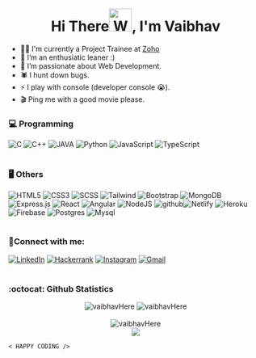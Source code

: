 <h1 align="center">Hi There<img src="https://raw.githubusercontent.com/nixin72/nixin72/master/wave.gif" 
         alt="Waving hand animated gif"
         height="45"
         width="45" />, I'm Vaibhav</h1>
         
- 👷‍♀️ I'm currently a Project Trainee at <a href="https://zoho.com">Zoho</a>
- 👯 I’m an enthusiatic leaner :)
- 👯 I’m passionate about Web Development.
- 🕷 I hunt down bugs.
- ⚡ I play with console (developer console 😭).
- 🎬 Ping me with a good movie please.


### 💻 Programming
![C](https://img.shields.io/badge/c-%2300599C.svg?style=for-the-badge&logo=c&logoColor=white) ![C++](https://img.shields.io/badge/c++-%2300599C.svg?style=for-the-badge&logo=c%2B%2B&logoColor=white) ![JAVA](https://img.shields.io/badge/Java-ED8B00?style=for-the-badge&logo=openjdk&logoColor=white) ![Python](https://img.shields.io/badge/python-3670A0?style=for-the-badge&logo=python&logoColor=ffdd54) ![JavaScript](https://img.shields.io/badge/JavaScript-F7DF1E?style=for-the-badge&logo=javascript&logoColor=black) ![TypeScript](https://img.shields.io/badge/typescript-%23007ACC.svg?style=for-the-badge&logo=typescript&logoColor=white)
<br>
<br>
### 🖥 Others
![HTML5](https://img.shields.io/badge/html5-%23E34F26.svg?style=for-the-badge&logo=html5&logoColor=white) ![CSS3](https://img.shields.io/badge/css3-%231572B6.svg?style=for-the-badge&logo=css3&logoColor=white) ![SCSS](https://img.shields.io/badge/Sass-CC6699?style=for-the-badge&logo=sass&logoColor=white) ![Tailwind](https://img.shields.io/badge/Tailwind_CSS-38B2AC?style=for-the-badge&logo=tailwind-css&logoColor=white) ![Bootstrap](https://img.shields.io/badge/bootstrap-%23563D7C.svg?style=for-the-badge&logo=bootstrap&logoColor=white) ![MongoDB](https://img.shields.io/badge/MongoDB-%234ea94b.svg?style=for-the-badge&logo=mongodb&logoColor=white) ![Express.js](https://img.shields.io/badge/express.js-%23404d59.svg?style=for-the-badge&logo=express&logoColor=%2361DAFB) ![React](https://img.shields.io/badge/react-%2320232a.svg?style=for-the-badge&logo=react&logoColor=%2361DAFB) ![Angular](https://img.shields.io/badge/Angular-DD0031?style=for-the-badge&logo=angular&logoColor=white) ![NodeJS](https://img.shields.io/badge/Node.js-43853D?style=for-the-badge&logo=node.js&logoColor=white) ![github](https://img.shields.io/badge/GitHub-100000?style=for-the-badge&logo=github&logoColor=white)![Netlify](https://img.shields.io/badge/netlify-%23000000.svg?style=for-the-badge&logo=netlify&logoColor=#00C7B7) ![Heroku](https://img.shields.io/badge/Heroku-430098?style=for-the-badge&logo=heroku&logoColor=white) ![Firebase](https://img.shields.io/badge/firebase-%23039BE5.svg?style=for-the-badge&logo=firebase) ![Postgres](https://img.shields.io/badge/PostgreSQL-316192?style=for-the-badge&logo=postgresql&logoColor=white) ![Mysql](https://img.shields.io/badge/MySQL-00000F?style=for-the-badge&logo=mysql&logoColor=white)
<br>
<br>
### 📲Connect with me:
<a href="https://www.linkedin.com/in/vaibhav-jain--" target="_blank"><img alt="LinkedIn" src="https://img.shields.io/badge/linkedin-%230077B5.svg?&style=for-the-badge&logo=linkedin&logoColor=white" /></a>
<a href="https://hackerrank.com/vaibhav122345" target="_blank"><img alt="Hackerrank" src="https://img.shields.io/badge/-Hackerrank-2EC866?style=for-the-badge&logo=HackerRank&logoColor=white" /></a>
        <a href="https://instagram.com/_vaibhav._.jain_"><img alt="Instagram"
                src="https://img.shields.io/badge/Instagram-E4405F?style=for-the-badge&logo=instagram&logoColor=white"></a>
            <a href="mailto:vaibhav122345@gmail.com" target="_blank"><img alt="Gmail"
                src="https://img.shields.io/badge/-Gmail-D14836?style=for-the-badge&logo=Gmail&logoColor=white" /></a>
<br>
<br>
### :octocat: Github Statistics

<p align="center">
<img  src="https://github-readme-stats.vercel.app/api?username=vaibhavHere&include_all_commits=true&count_private=true&theme=tokyonight&line_height=47&show_icons=true&title_color=7A7ADB&icon_color=2234AE&text_color=D3D3D3&bg_color=0,000000,130F40" alt="vaibhavHere"/>
<img  src="https://github-readme-stats.vercel.app/api/top-langs/?username=vaibhavHere&include_all_commits=true&count_private=true&show_icons=true&hide_border=true&langs_count=8&theme=tokyonight&line_height=20&title_color=7A7ADB&icon_color=2234AE&text_color=D3D3D3&bg_color=0,000000,130F40" alt="vaibhavHere"/><br><br>
<img src="https://komarev.com/ghpvc/?username=vaibhavHere&label=Profile%20views&color=brightgreen&style=flat" alt="vaibhavHere" /><br>
<img src="https://user-images.githubusercontent.com/82175956/226424670-4e58b929-0777-4961-8ad5-b67711746261.svg"/>
</p>

    < HAPPY CODING />

